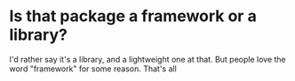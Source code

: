 # Is that package a framework or a library?

I'd rather say it's a library, and a lightweight one at that. But people love the word "framework" for some reason. That's all

